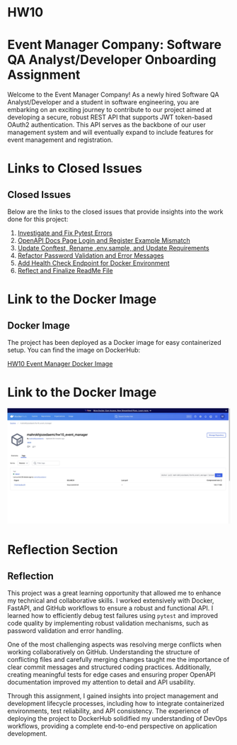 # HW10

# Event Manager Company: Software QA Analyst/Developer Onboarding Assignment

Welcome to the Event Manager Company! As a newly hired Software QA Analyst/Developer and a student in software engineering, you are embarking on an exciting journey to contribute to our project aimed at developing a secure, robust REST API that supports JWT token-based OAuth2 authentication. This API serves as the backbone of our user management system and will eventually expand to include features for event management and registration.

# Links to Closed Issues
  
## Closed Issues
Below are the links to the closed issues that provide insights into the work done for this project:

1. [Investigate and Fix Pytest Errors](https://github.com/MahrokhJozedaemi2016/HW10_event_manager/issues/1)
2. [OpenAPI Docs Page Login and Register Example Mismatch](https://github.com/MahrokhJozedaemi2016/HW10_event_manager/issues/3)
3. [Update Conftest, Rename .env.sample, and Update Requirements](https://github.com/MahrokhJozedaemi2016/HW10_event_manager/issues/5)
4. [Refactor Password Validation and Error Messages](https://github.com/MahrokhJozedaemi2016/HW10_event_manager/issues/7)
5. [Add Health Check Endpoint for Docker Environment](https://github.com/MahrokhJozedaemi2016/HW10_event_manager/issues/8)
6. [Reflect and Finalize ReadMe File](https://github.com/MahrokhJozedaemi2016/HW10_event_manager/issues/11)


# Link to the Docker Image

## Docker Image

The project has been deployed as a Docker image for easy containerized setup. You can find the image on DockerHub:

[HW10 Event Manager Docker Image](https://hub.docker.com/r/mahrokhjozedaemi/hw10_event_manager/tags)

# Link to the Docker Image

![Docker Image Screenshot](images/Docker_image_HW10.jpg)


# Reflection Section

## Reflection

This project was a great learning opportunity that allowed me to enhance my technical and collaborative skills. I worked extensively with Docker, FastAPI, and GitHub workflows to ensure a robust and functional API. I learned how to efficiently debug test failures using `pytest` and improved code quality by implementing robust validation mechanisms, such as password validation and error handling.

One of the most challenging aspects was resolving merge conflicts when working collaboratively on GitHub. Understanding the structure of conflicting files and carefully merging changes taught me the importance of clear commit messages and structured coding practices. Additionally, creating meaningful tests for edge cases and ensuring proper OpenAPI documentation improved my attention to detail and API usability.

Through this assignment, I gained insights into project management and development lifecycle processes, including how to integrate containerized environments, test reliability, and API consistency. The experience of deploying the project to DockerHub solidified my understanding of DevOps workflows, providing a complete end-to-end perspective on application development.
